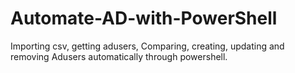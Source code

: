 # Automate-AD-with-PowerShell
Importing csv, getting adusers, Comparing, creating, updating and removing Adusers automatically through powershell.
